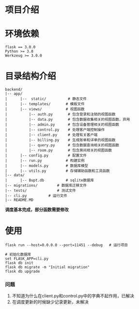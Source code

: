 # 项目介绍
  
# 环境依赖
    flask == 3.0.0
    Python >= 3.8
    Werkzeug >= 3.0.0   

# 目录结构介绍
```
backend/
|-- app/
|      |--  static/          # 静态文件
|      |-- templates/       # 模板文件
|      |-- views/           # 视图函数
|          |-- auth.py       # 包含登录和注销的视图函数  
|          |-- data.py       # 包含数据收集相关的视图函数，弃用
|          |-- admin.py      # 包含设备管理相关的视图函数
|          |-- control.py    # 处理客户端控制操作
|          |-- client.py     # 处理有关客户端
|          |-- billing.py    # 生成账单和详单的视图函数
|          |-- query.py      # 包含数据查询相关的视图函数
|          |-- room.py       # 包含房间相关的视图函数
|      |-- config.py         # 配置文件
|      |-- run.py           # 构建实例
|      |-- models.py        # 数据库模型
|      |-- utils.py         # 存储辅助函数和工具函数
|-- data/
|      |-- Bupt.db          # sqlite数据库
|-- migrations/         # 数据库迁移文件
|-- tests/              # 测试文件
|-- cli.py          # 运行文件
|-- README.MD        
```

**调度基本完成，部分函数需要修改**

# 使用
```
flask run --host=0.0.0.0 --port=11451 --debug   # 运行项目

# 初始化数据库
set FLASK_APP=cli.py
flask db init
flask db migrate -m "Initial migration"
flask db upgrade
```

### 问题
1. 不知道为什么在client.py和control.py中的字典不起作用，已解决
2. 在调度更新的时候缺少记录更新，未解决